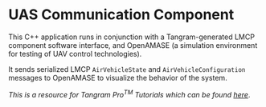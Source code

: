 # UAS Communication Component

This C++ application runs in conjunction with a Tangram-generated LMCP component software interface, and OpenAMASE (a simulation environment for testing of UAV control technologies).

It sends serialized LMCP `AirVehicleState` and `AirVehicleConfiguration` messages to OpenAMASE to visualize the behavior of the system.

_This is a resource for Tangram Pro<sup>TM</sup> Tutorials which can be found [here](https://docs.tangramflex.io/docs/tutorials/what_is_tangrampro)_.
